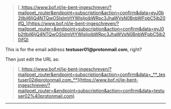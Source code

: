 > [_https://www.bof.nl/je-bent-ingeschreven/?mailpoet_router&endpoint=subscription&action=confirm&data=eyJ0b2tlbiI6IjQ4NTQwOSIsImVtYWlsIjoibWRpc3JhaWVsN0BnbWFpbC5jb20ifQ_](https://www.bof.nl/je-bent-ingeschreven/?mailpoet_router=&endpoint=subscription&action=confirm&data=eyJ0b2tlbiI6IjQ4NTQwOSIsImVtYWlsIjoibWRpc3JhaWVsN0BnbWFpbC5jb20ifQ)

This is for the email address **testuser01@protonmail**.**com**, right?

Then just edit the URL as:

> [_https://www.bof.nl/je-bent-ingeschreven/?mailpoet_router&endpoint=subscription&action=confirm&data=_**_testuser02@protonmail.com_**](https://www.bof.nl/je-bent-ingeschreven/?mailpoet_router=&endpoint=subscription&action=confirm&data=testuser02%40protonmail.com)

---
